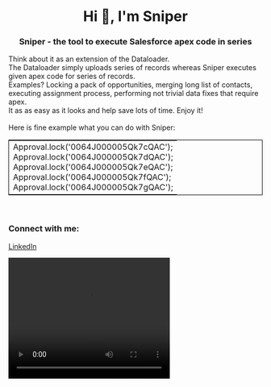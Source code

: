 <h1 align="center">Hi 👋, I'm Sniper</h1>
<h3 align="center">Sniper - the tool to execute Salesforce apex code in series</h3>
Think about it as an extension of the Dataloader. </br>
The Dataloader simply uploads series of records whereas Sniper executes given apex code for series of records. </br>
Examples? Locking a pack of opportunities, merging long list of contacts, executing assignment process, performing not trivial data fixes that require apex. </br>
It as as easy as it looks and help save lots of time. Enjoy it!</br>
</br>
Here is fine example what you can do with Sniper:</br> 
<table style="border: 1px solid black;"><tr><td>
Approval.lock('0064J000005Qk7cQAC');</br> 
Approval.lock('0064J000005Qk7dQAC');</br> 
Approval.lock('0064J000005Qk7eQAC');</br> 
Approval.lock('0064J000005Qk7fQAC');</br> 
Approval.lock('0064J000005Qk7gQAC');</br> 
</td></tr></table>

</br>
<h3 align="left">Connect with me:</h3>
<p align="left">
<a href="https://www.linkedin.com/in/maciej-szymczak-a818a011/" target="blank">LinkedIn</a>
</p>

<video width="320" height="240" controls>
<source src="https://github.com/MaciejSzymczak/Sniper-for-Salesforce/blob/main/doc/Sniper.mp4" type="video/mp4">
Your browser does not support the video tag.
</video>